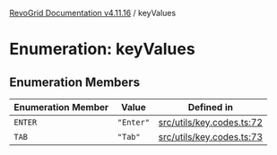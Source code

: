 [RevoGrid Documentation v4.11.16](README.md) / keyValues

# Enumeration: keyValues

## Enumeration Members

| Enumeration Member | Value | Defined in |
| ------ | ------ | ------ |
| `ENTER` | `"Enter"` | [src/utils/key.codes.ts:72](https://github.com/revolist/revogrid/blob/4a2e1c34e7e1a3d80ec42c0347cc2f82d785aa84/src/utils/key.codes.ts#L72) |
| `TAB` | `"Tab"` | [src/utils/key.codes.ts:73](https://github.com/revolist/revogrid/blob/4a2e1c34e7e1a3d80ec42c0347cc2f82d785aa84/src/utils/key.codes.ts#L73) |
